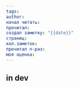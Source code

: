 ```yaml
---
tags: 
author: 
начал читать: 
прочитал: 
создал заметку: "{{date}}"
страниц: 
кол.заметок: 
прочитал n-раз: 
моя оценка:
---
```


## in dev